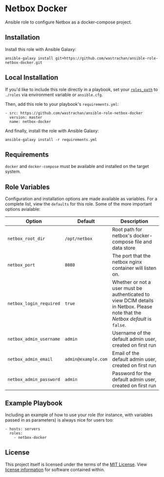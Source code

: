 Netbox Docker
=============

Ansible role to configure Netbox as a docker-compose project.

Installation
------------
Install this role with Ansible Galaxy:

`ansible-galaxy install git+https://github.com/wastrachan/ansible-role-netbox-docker.git`

Local Installation
------------------
If you'd like to include this role directly in a playbook, set your [`roles_path`](https://docs.ansible.com/ansible/latest/reference_appendices/galaxy.html#roles-path) to `./roles` via environment variable or `ansible.cfg`.

Then, add this role to your playbook's `requirements.yml`:

```
- src: https://github.com/wastrachan/ansible-role-netbox-docker
  version: master
  name: netbox-docker
```

And finally, install the role with Ansible Galaxy:

`ansible-galaxy install -r requirements.yml`


Requirements
------------

`docker` and `docker-compose` must be available and installed on the target system.

Role Variables
--------------

Configuration and installation options are made available as variables. For a complete list, view the `defaults` for this role.
Some of the more important options avialable:

| Option | Default | Description
|--------|---------|------------
| `netbox_root_dir` | `/opt/netbox` | Root path for netbox's docker-compose file and data store
| `netbox_port`| `8080` | The port that the netbox nginx container will listen on.
| `netbox_login_required` | `true` | Whether or not a user must be authenticated to view DCIM details in Netbox. Please note that the _Netbox default_ is `false`.
| `netbox_admin_username` | `admin` | Username of the default admin user, created on first run
| `netbox_admin_email` | `admin@example.com` | Email of the default admin user, created on first run
| `netbox_admin_password` | `admin` | Password for the default admin user, created on first run


Example Playbook
----------------

Including an example of how to use your role (for instance, with variables passed in as parameters) is always nice for users too:

    - hosts: servers
      roles:
        - netbox-docker

License
-------

This project itself is licensed under the terms of the [MIT License](LICENSE). View [license information](https://github.com/netbox-community/netbox/blob/develop/LICENSE.txt) for software contained within.
